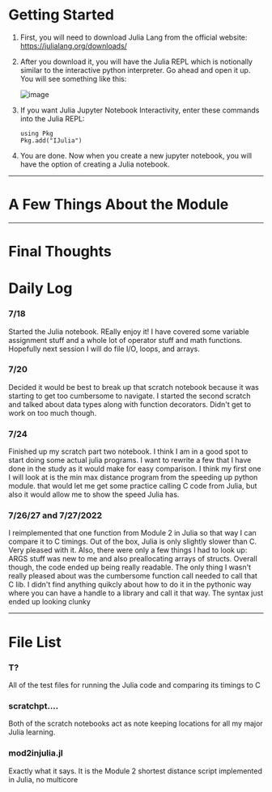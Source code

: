 
# Getting Started

1. First, you will need to download Julia Lang from the official website: https://julialang.org/downloads/
2. After you download it, you will have the Julia REPL which is notionally similar to the interactive python interpreter.
    Go ahead and open it up. You will see something like this:
    
    ![image](https://user-images.githubusercontent.com/58047574/179636398-d23912da-e297-41bf-ae81-ebbdddefc8c2.png)

3. If you want Julia Jupyter Notebook Interactivity, enter these commands into the Julia REPL:
    ```console 
    using Pkg
    Pkg.add("IJulia")
    ```

4. You are done. Now when you create a new jupyter notebook, you will have the option of creating a Julia notebook.

-----------------------------------------------------------------------------------------------------------------

# A Few Things About the Module
------------------------------------------------------------------------------------------------------------------

# Final Thoughts
# Daily Log
### 7/18
Started the Julia notebook. REally enjoy it! I have covered some variable assignment stuff and a whole lot of operator stuff
and math functions. Hopefully next session I will do file I/O, loops, and arrays.

### 7/20
Decided it would be best to break up that scratch notebook because it was starting to get too cumbersome to navigate. 
I started the second scratch and talked about data types along with function decorators. Didn't get to work on too much though.

### 7/24
Finished up my scratch part two notebook. I think I am in a good spot to start doing some
actual julia programs. I want to rewrite a few that I have done in the study as it would make for easy comparison.
I think my first one I will look at is the min max distance program from the speeding up python module. that would let me get some practice
calling C code from Julia, but also it would allow me to show the speed Julia has.

### 7/26/27 and 7/27/2022
I reimplemented that one function from Module 2 in Julia so that way I can compare it to C timings. Out of the box,
Julia is only slightly slower than C. Very pleased with it. Also, there were only a few things I had to look up:
ARGS stuff was new to me and also preallocating arrays of structs. Overall though, the code ended up being really readable. 
The only thing I wasn't really pleased about was the cumbersome function call needed to call that C lib. I didn't find anything
quikcly about how to do it in the pythonic way where you can have a handle to a library and call it that way. The syntax
just ended up looking clunky

------------------------------------------------------------------------------------------------------------------

# File List
### T?
All of the test files for running the Julia code and comparing its timings to C

### scratchpt....
Both of the scratch notebooks act as note keeping locations for all my major Julia learning. 

### mod2injulia.jl
Exactly what it says. It is the Module 2 shortest distance script implemented in Julia, no multicore 

